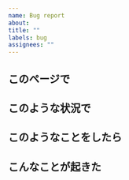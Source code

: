```yaml
---
name: Bug report
about:
title: ""
labels: bug
assignees: ""
---
```


## このページで

## このような状況で

## このようなことをしたら

## こんなことが起きた
